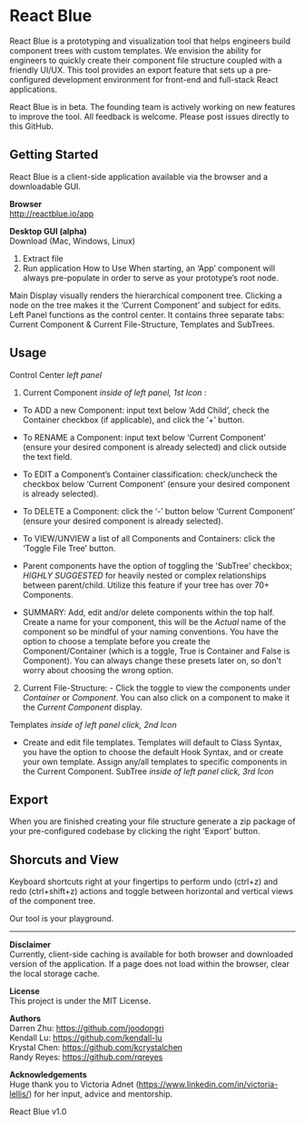 # React Blue

React Blue is a prototyping and visualization tool that helps engineers build component trees with custom templates. We envision the ability for engineers to quickly create their component file structure coupled with a friendly UI/UX. This tool provides an export feature that sets up a pre-configured development environment for front-end and full-stack React applications.

React Blue is in beta. The founding team is actively working on new features to improve the tool. All feedback is welcome. Please post issues directly to this GitHub.

## Getting Started

React Blue is a client-side application available via the browser and a downloadable GUI.

**Browser**<br />
http://reactblue.io/app

**Desktop GUI (alpha)**<br />
Download (Mac, Windows, Linux)

1. Extract file
2. Run application
   How to Use
   When starting, an ‘App’ component will always pre-populate in order to serve as your prototype’s root node.

Main Display visually renders the hierarchical component tree. Clicking a node on the tree makes it the ‘Current Component’ and subject for edits. Left Panel functions as the control center. It contains three separate tabs: Current Component & Current File-Structure, Templates and SubTrees.

## Usage

Control Center _left panel_

1. Current Component _inside of left panel, 1st Icon_ :

- To ADD a new Component: input text below ‘Add Child’, check the Container checkbox (if applicable), and click the ‘+’ button.

- To RENAME a Component: input text below ‘Current Component’ (ensure your desired component is already selected) and click outside the text field.

- To EDIT a Component’s Container classification: check/uncheck the checkbox below ‘Current Component’ (ensure your desired component is already selected).

- To DELETE a Component: click the ‘-’ button below ‘Current Component’ (ensure your desired component is already selected).

- To VIEW/UNVIEW a list of all Components and Containers: click the ‘Toggle File Tree’ button.

- Parent components have the option of toggling the 'SubTree' checkbox; _HIGHLY SUGGESTED_ for heavily nested or complex relationships between parent/child. Utilize this feature if your tree has over 70+ Components.

- SUMMARY: Add, edit and/or delete components within the top half. Create a name for your component, this will be the _Actual_ name of the component so be mindful of your naming conventions. You have the option to choose a template before you create the Component/Container (which is a toggle, True is Container and False is Component). You can always change these presets later on, so don't worry about choosing the wrong option.

2. Current File-Structure: - Click the toggle to view the components under _Container_ or _Component_. You can also click on a component to make it the _Current Component_ display.

Templates _inside of left panel click, 2nd Icon_

- Create and edit file templates. Templates will default to Class Syntax, you have the option to choose the default Hook Syntax, and or create your own template. Assign any/all templates to specific components in the Current Component.
  SubTree _inside of left panel click, 3rd Icon_

## Export

When you are finished creating your file structure generate a zip package of your pre-configured codebase by clicking the right ‘Export’ button.

## Shorcuts and View

Keyboard shortcuts right at your fingertips to perform undo (ctrl+z) and redo (ctrl+shift+z) actions and toggle between horizontal and vertical views of the component tree.

Our tool is your playground.

---

**Disclaimer**<br />
Currently, client-side caching is available for both browser and downloaded version of the application. If a page does not load within the browser, clear the local storage cache.

**License**<br />
This project is under the MIT License.

**Authors**<br />
Darren Zhu: https://github.com/joodongri<br />
Kendall Lu: https://github.com/kendall-lu<br />
Krystal Chen: https://github.com/kcrystalchen<br />
Randy Reyes: https://github.com/rqreyes

**Acknowledgements**<br />
Huge thank you to Victoria Adnet (https://www.linkedin.com/in/victoria-lellis/) for her input, advice and mentorship.

React Blue v1.0
